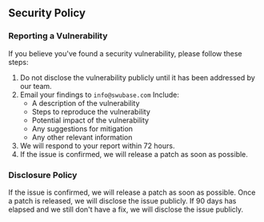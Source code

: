 ## Security Policy

### Reporting a Vulnerability

If you believe you've found a security vulnerability, please follow these steps:

1. Do not disclose the vulnerability publicly until it has been addressed by our team.
2. Email your findings to `info@swubase.com` Include:
    - A description of the vulnerability
    - Steps to reproduce the vulnerability
    - Potential impact of the vulnerability
    - Any suggestions for mitigation
    - Any other relevant information
3. We will respond to your report within 72 hours.
4. If the issue is confirmed, we will release a patch as soon as possible.

### Disclosure Policy

If the issue is confirmed, we will release a patch as soon as possible. Once a patch is released, we will disclose the issue publicly. If 90 days has elapsed and we still don't have a fix, we will disclose the issue publicly.
